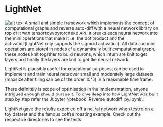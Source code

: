 # LightNet
![alt text](http://[url/to/img.png](https://www.google.com/url?sa=i&url=https%3A%2F%2Fwww.quantamagazine.org%2Fcomputer-scientists-prove-why-bigger-neural-networks-do-better-20220210%2F&psig=AOvVaw3oAOmh87pOUOkqnUft0KkD&ust=1725727413795000&source=images&cd=vfe&opi=89978449&ved=0CBIQjRxqFwoTCLCmpu3hrogDFQAAAAAdAAAAABAE))
A small and simple framework which implements the concept of computational graphs and reverse auto-diff with a neural network library on top of it with tensorflow/pytorch like API. It breaks each neural network into the mini operations that make it i.e. the dot product and the activation(LightNet only supports the sigmoid activation). All data and mini operations are stored in nodes of a dynamically built computational graph, these nodes knit together to build neurons, which inturn are knit to get layers and finally the layers are knit to get the neural network.

LightNet is plausibly useful for educational purposes, can be used to implement and train neural nets over small and moderately large datasets (maxsize after tiling can be of the order 10^6) in a reasonable time frame. 

There definitely is scope of optimisation in the implementation, anyone intrigued enough should pursue it.
To dive deep into how LightNet was built step by step refer the Jupyter Notebook 'Reverse_autodiff_py.ipynb'.

LightNet gave the results expected off a neural network when tested on a toy dataset and the famous coffee roasting example. Check out the respective directories to see the tests.
